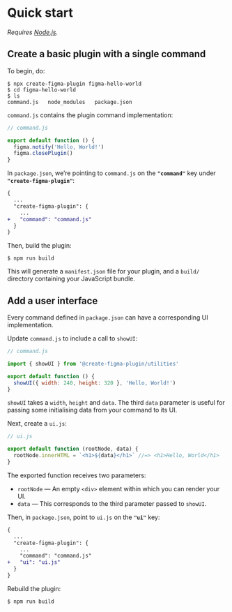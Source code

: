 # Quick start

*Requires [Node.js](https://nodejs.org/).*

## Create a basic plugin with a single command

To begin, do:

```
$ npx create-figma-plugin figma-hello-world
$ cd figma-hello-world
$ ls
command.js   node_modules   package.json
```

`command.js` contains the plugin command implementation:

```js
// command.js

export default function () {
  figma.notify('Hello, World!')
  figma.closePlugin()
}
```

In `package.json`, we’re pointing to `command.js` on the **`"command"`** key under **`"create-figma-plugin"`**:

```diff
{
  ...
  "create-figma-plugin": {
    ...
+   "command": "command.js"
  }
}
```

Then, build the plugin:

```
$ npm run build
```

This will generate a `manifest.json` file for your plugin, and a `build/` directory containing your JavaScript bundle.

## Add a user interface

Every command defined in `package.json` can have a corresponding UI implementation.

Update `command.js` to include a call to `showUI`:

```js
// command.js

import { showUI } from '@create-figma-plugin/utilities'

export default function () {
  showUI({ width: 240, height: 320 }, 'Hello, World!')
}
```

`showUI` takes a `width`, `height` and `data`. The third `data` parameter is useful for passing some initialising data from your command to its UI.

Next, create a `ui.js`:

```js
// ui.js

export default function (rootNode, data) {
  rootNode.innerHTML = `<h1>${data}</h1>` //=> <h1>Hello, World</h1>
}
```

The exported function receives two parameters:

- `rootNode` — An empty `<div>` element within which you can render your UI.
- `data` — This corresponds to the third parameter passed to `showUI`.

Then, in `package.json`, point to `ui.js` on the **`"ui"`** key:

```diff
{
  ...
  "create-figma-plugin": {
    ...
    "command": "command.js"
+   "ui": "ui.js"
  }
}
```

Rebuild the plugin:

```
$ npm run build
```
